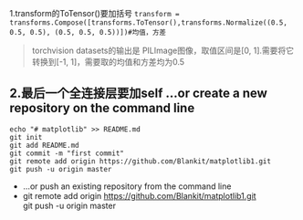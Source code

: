 1.transform的ToTensor()要加括号
`transform = transforms.Compose([transforms.ToTensor(),transforms.Normalize((0.5, 0.5, 0.5), (0.5, 0.5, 0.5))])#均值，方差`  
>torchvision datasets的输出是 PILImage图像，取值区间是[0, 1].需要将它转换到[-1, 1]，需要取的均值和方差均为0.5

2.最后一个全连接层要加self
…or create a new repository on the command line 
-  

    echo "# matplotlib" >> README.md
    git init
    git add README.md
    git commit -m "first commit"
    git remote add origin https://github.com/Blankit/matplotlib1.git
    git push -u origin master


- …or push an existing repository from the command line    
- 
    git remote add origin https://github.com/Blankit/matplotlib1.git   
    git push -u origin master


   